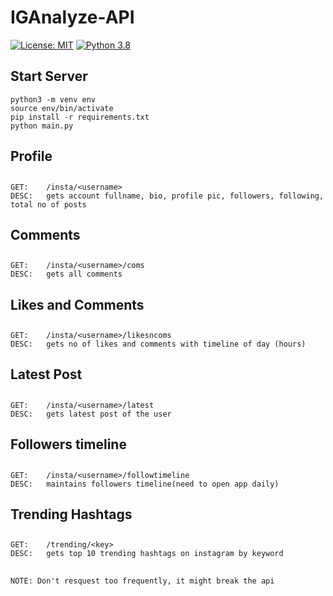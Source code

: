 # IGAnalyze-API
[![License: MIT](https://img.shields.io/badge/License-MIT-yellow.svg)](https://opensource.org/licenses/MIT)
[![Python 3.8](https://img.shields.io/badge/python-3.8-blue.svg)](https://www.python.org/downloads/release/python-380/)
## Start Server
```
python3 -m venv env
source env/bin/activate
pip install -r requirements.txt
python main.py
```

## Profile
##
    GET:    /insta/<username>
    DESC:   gets account fullname, bio, profile pic, followers, following, total no of posts
##

## Comments
##
    GET:    /insta/<username>/coms
    DESC:   gets all comments
##

## Likes and Comments
##
    GET:    /insta/<username>/likesncoms
    DESC:   gets no of likes and comments with timeline of day (hours)
##

## Latest Post
##
    GET:    /insta/<username>/latest
    DESC:   gets latest post of the user
##

## Followers timeline
##
    GET:    /insta/<username>/followtimeline
    DESC:   maintains followers timeline(need to open app daily)
##

## Trending Hashtags
##
    GET:    /trending/<key>
    DESC:   gets top 10 trending hashtags on instagram by keyword
##


`NOTE: Don't resquest too frequently, it might break the api`